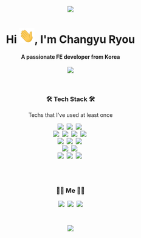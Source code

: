 <p align='center'>
  <img src="https://capsule-render.vercel.app/api?type=soft&color=auto%&height=20&animation=twinkling" />
</p>
<h1 align="center" >Hi <img src="https://raw.githubusercontent.com/ABSphreak/ABSphreak/master/gifs/Hi.gif" width="40px" />, I'm Changyu Ryou</h1>
<h4 align="center">A passionate FE developer from Korea</h4>
<p align="center">
  <a href="https://hits.seeyoufarm.com"><img src="https://hits.seeyoufarm.com/api/count/incr/badge.svg?url=https://github.com/Changyu-Ryou&count_bg=%23ED6DA3&title_bg=%2386757E&icon=github.svg&icon_color=%23E1DEDE&title=hits&edge_flat=false"/></a>
</p>
<br>

<h3 align="center">🛠 Tech Stack 🛠</h3>

<p align="center"> Techs that I've used at least once </p>


<p align="center">
  <img src="https://img.shields.io/badge/React-61DAFB?style=flat-square&logo=React&logoColor=white"/></a>&nbsp 
  <img src="https://img.shields.io/badge/Javascript-ffb13b?style=flat-square&logo=javascript&logoColor=white"/></a>&nbsp
  <img src="https://img.shields.io/badge/Typescript-3178C6?style=flat-square&logo=typescript&logoColor=white"/></a>&nbsp
  <br>
  <img src="https://img.shields.io/badge/HTML5-DD4B25?style=flat-square&logo=HTML5&logoColor=white"/></a>&nbsp 
  <img src="https://img.shields.io/badge/CSS3-1572B6?style=flat-square&logo=css3&logoColor=white"/></a>&nbsp 
  <img src="https://img.shields.io/badge/Sass-C76494?style=flat-square&logo=sass&logoColor=white"/></a>&nbsp
  <img src="https://img.shields.io/badge/styled--components-DB7093?style=flat-square&logo=styled-components&logoColor=white"/></a>&nbsp
  
  <br>
  <img src="https://img.shields.io/badge/Node.js-6DB33F?style=flat-square&logo=Node.js&logoColor=white"/></a>&nbsp 
  <img src="https://img.shields.io/badge/Express-000000?style=flat-square&logo=Express&logoColor=white"/></a>&nbsp 
  <img src="https://img.shields.io/badge/RESTful--API-000000?style=flat-square&logoColor=white"/></a>&nbsp 
  <br>
  <img src="https://img.shields.io/badge/Mysql-4479A1?style=flat-square&logo=MySql&logoColor=white"/></a>&nbsp 
  <img src="https://img.shields.io/badge/MongoDB-47A248?style=flat-square&logo=MongoDB&logoColor=white"/></a>&nbsp 
  <br>
  <img src="https://img.shields.io/badge/Git-F05032?style=flat-square&logo=Git&logoColor=white"/></a>&nbsp 
  <img src="https://img.shields.io/badge/GitHub-181717?style=flat-square&logo=GitHub&logoColor=white"/></a>&nbsp 
  <img src="https://img.shields.io/badge/Naver_Cloud_Platform-03C75A?style=flat-square&logo=Naver&logoColor=white"/></a>&nbsp 
</p>

<br><br>
<h3 align="center"> 👨‍💻 Me 👨‍💻 </h3>
<p align="center">
  <a href="https://changyu-ryou.github.io/"><img src="https://img.shields.io/badge/Blog-000000?style=flat-square&logo=GitHub&logoColor=white&link=https://changyu-ryou.github.io/"/></a>&nbsp
  <a href="https://www.instagram.com/chan_9oo/"><img src="https://img.shields.io/badge/Instagram-E4405F?style=flat-square&logo=Instagram&logoColor=white&link=https://www.instagram.com/chan_9oo/"/></a>&nbsp
  <a href="mailto:ycg02116@naver.com"><img src="https://img.shields.io/badge/E--mail-d14836?style=flat-square&logo=Gmail&logoColor=white&link=ycg02116@naver.com"/></a>
</p>
<br>

<p align="center">
  <img src='https://github-readme-stats.vercel.app/api?username=Changyu-Ryou&hide=stars' width="490px"/>  
</p>
